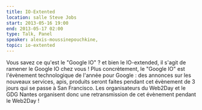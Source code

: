```yaml
---
title: IO-Extented
location: salle Steve Jobs
start: 2013-05-16 19:00
end: 2013-05-17 02:00
type: Talk, Panel
speaker: alexis-moussinepouchkine,
topic: io-extented
---
```

Vous savez ce qu'est le "Google IO" ? et bien le IO-extended, il s'agit de ramener le Google IO chez vous ! Plus concrètement, le "Google IO" est l'évènement technologique de l'année pour Google : des annonces sur les nouveaux services, apis, produits seront faites pendant cet évènement de 3 jours qui se passe à San Francisco. Les organisateurs du Web2Day et le GDG Nantes organisent donc une retransmission de cet évènement pendant le Web2Day !